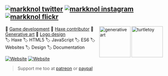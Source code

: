[![markknol twitter](https://img.shields.io/twitter/follow/mknol?color=1DA1F2&logo=twitter&style=for-the-badge)](https://twitter.com/mknol)
[![markknol instagram](https://img.shields.io/badge/instagram-markknol-red?style=for-the-badge&logo=instagram)](https://www.instagram.com/markknol/)
[![markknol flickr](https://img.shields.io/badge/flickr-markknol-pink?style=for-the-badge&logo=flickr)](https://www.flickr.com/photos/markknol)
---
<a href="https://turtletoy.net/user/markknol"><img height="100" alt="turtletoy" align=right src="https://turtletoy.net/thumbnail/68ef188d1f.jpg"/></a>
<a href="https://www.curioos.com/markknol"><img height="100" alt="generative art" align=right src="https://farm3.staticflickr.com/2704/4315734932_9a06cc6afb_z.jpg"/></a>

📒 [Game development](https://games.stroep.nl) 📙 [Haxe contributor](https://haxe.org) 📘 [Generative art](https://www.curioos.com/markknol) 📔 [Logo design](https://logos.stroep.nl)    
🏷️ Haxe 🏷️ HTML5 🏷️ JavaScript 🏷️ ES6 🏷️ Websites 🏷️ Design 🏷️ Documentation

[![Website](https://img.shields.io/website?label=blog.stroep.nl&style=for-the-badge&url=https%3A%2F%2Fblog.stroep.nl)](https://blog.stroep.nl) 
[![Website](https://img.shields.io/website?label=interactive-fretboard.com&style=for-the-badge&url=https%3A%2F%2Finteractive-fretboard.com)](https://interactive-fretboard.com) 

> Support me too at [patreon](https://patreon.com/markknol) or [paypal](http://paypal.me/markknol)
